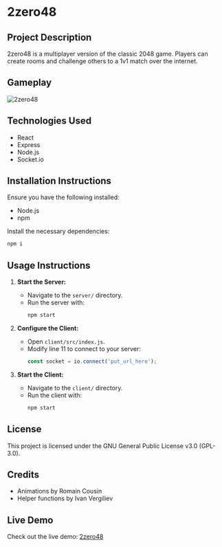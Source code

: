 # 2zero48

## Project Description
2zero48 is a multiplayer version of the classic 2048 game. Players can create rooms and challenge others to a 1v1 match over the internet.

## Gameplay

![2zero48](https://i.imgur.com/4g1D1zd.gif)

## Technologies Used
- React
- Express
- Node.js
- Socket.io

## Installation Instructions
Ensure you have the following installed:
- Node.js
- npm

Install the necessary dependencies:
```bash
npm i
```

## Usage Instructions
1. **Start the Server:**
    - Navigate to the `server/` directory.
    - Run the server with:
      ```bash
      npm start
      ```

2. **Configure the Client:**
    - Open `client/src/index.js`.
    - Modify line 11 to connect to your server:
      ```javascript
      const socket = io.connect('put_url_here');
      ```

3. **Start the Client:**
    - Navigate to the `client/` directory.
    - Run the client with:
      ```bash
      npm start
      ```

## License

This project is licensed under the GNU General Public License v3.0 (GPL-3.0).

## Credits
- Animations by Romain Cousin
- Helper functions by Ivan Vergiliev

## Live Demo
Check out the live demo: [2zero48](https://2zero48.netlify.app)
